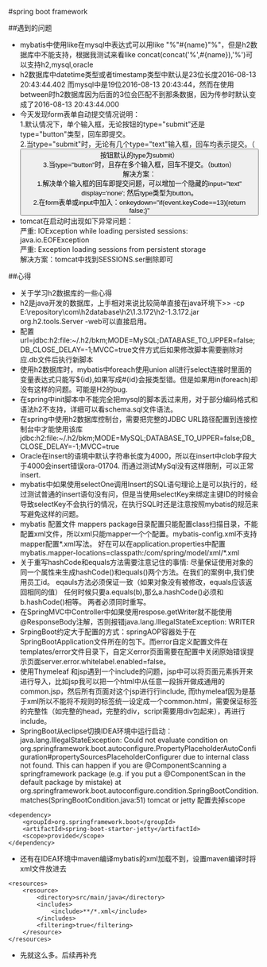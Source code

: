 #spring boot framework

##遇到的问题
* mybatis中使用like在mysql中表达式可以用like "%"#{name}"%"，但是h2数据库中不能支持，根据我测试来看like concat(concat('%',#{name}),'%')可以支持h2,mysql,oracle
* h2数据库中datetime类型或者timestamp类型中默认是23位长度2016-08-13 20:43:44.402 而mysql中是19位2016-08-13 20:43:44，然而在使用between时h2数据库因为后面的3位会匹配不到那条数据，因为传参时默认变成了2016-08-13 20:43:44.000
* 今天发现form表单自动提交情况说明：  <br/>
	1.默认情况下，单个输入框，无论按钮的type="submit"还是type="button"类型，回车即提交。   <br/>
	2.当type="submit"时，无论有几个type="text"输入框，回车均表示提交。（<button>按钮默认的type为submit）   <br/>
    3.当type="button"时，且存在多个输入框，回车不提交。（button） <br/>
    解决方案： <br/>
	1.解决单个输入框的回车即提交问题，可以增加一个隐藏的input="text" display='none'; 然后type类型为button。 <br/>
 	2.在form表单或input中加入：onkeydown="if(event.keyCode==13){return false;}" <br/>
* tomcat在启动时出现如下异常问题： <br/>
        严重: IOException while loading persisted sessions: java.io.EOFException <br/>
        严重: Exception loading sessions from persistent storage <br/>
    解决方案：tomcat中找到SESSIONS.ser删除即可 <br/>

##心得
* 关于学习h2数据库的一些心得
* h2是java开发的数据库，上手相对来说比较简单直接在java环境下>> -cp E:\repository\com\h2database\h2\1.3.172\h2-1.3.172.jar org.h2.tools.Server -web可以直接启用。
* 配置url=jdbc:h2:file:~/.h2/bkm;MODE=MySQL;DATABASE_TO_UPPER=false;DB_CLOSE_DELAY=-1;MVCC=true文件方式后如果修改脚本需要删除对应.db文件后执行新脚本
* 使用h2数据库时，mybatis中foreach使用union all进行select连接时里面的变量表达式只能写${id},如果写成#{id}会报类型错。但是如果用in(foreach)却没有这样的问题。可能是H2的bug.
* 在spring中init脚本中不能完全把mysql的脚本丢过来用，对于部分编码格式和语法h2不支持，详细可以看schema.sql文件语法。
* 在spring中使用h2数据库控制台，需要把完整的JDBC URL路径配置到连接控制台中才能使用该库jdbc:h2:file:~/.h2/bkm;MODE=MySQL;DATABASE_TO_UPPER=false;DB_CLOSE_DELAY=-1;MVCC=true
* Oracle在insert的语境中默认字符串长度为4000，所以在insert中clob字段大于4000会insert错误ora-01704. 而通过测试MySql没有这样限制，可以正常insert.
* mybatis中如果使用selectOne调用Insert的SQL语句理论上是可以执行的，经过测试普通的insert语句没有问，但是当使用selectKey来绑定主键ID的时候会导致selectKey不会执行的情况，在执行SQL时还是注意按照mybatis的规范来写避免这样的问题。
* mybatis 配置文件 mappers package目录配置只能配置class扫描目录，不能配置xml文件，所以xml只能mapper一个个配置。mybatis-config.xml不支持mapper配置*.xml写法。
好在可以在application.properties中配置mybatis.mapper-locations=classpath:/com/spring/model/xml/*.xml
* 关于重写hashCode和equals方法需要注意记住的事情:
尽量保证使用对象的同一个属性来生成hashCode()和equals()两个方法。在我们的案例中,我们使用员工id。
eqauls方法必须保证一致（如果对象没有被修改，equals应该返回相同的值）
任何时候只要a.equals(b),那么a.hashCode()必须和b.hashCode()相等。
两者必须同时重写。
* 在SpringMVC中Controller中如果使用respose.getWriter就不能使用@ResponseBody注解，否则报错java.lang.IllegalStateException: WRITER
* SrpingBoot约定大于配置的方式：springAOP容器处于在SpringBootApplication文件所在的包下。而error自定义配置文件在templates/error文件目录下，自定义error页面需要在配置中关闭原始错误提示页面server.error.whitelabel.enabled=false。
* 使用Thymeleaf 和jsp遇到一个include的问题，jsp中可以将页面元素拆开来进行导入，比如jsp我可以把一个html中从任意一段拆开做成通用的common.jsp，然后所有页面对这个jsp进行行include, 而thymeleaf因为是基于xml所以不能将不规则的标签统一设定成一个common.html，需要保证标签的完整性（如完整的head，完整的div，script需要用div包起来），再进行include。
* SpringBoot从eclipse切换IDEA环境中运行启动： java.lang.IllegalStateException: Could not evaluate condition on org.springframework.boot.autoconfigure.PropertyPlaceholderAutoConfiguration#propertySourcesPlaceholderConfigurer due to internal class not found. This can happen if you are @ComponentScanning a springframework package (e.g. if you put a @ComponentScan in the default package by mistake)
    at org.springframework.boot.autoconfigure.condition.SpringBootCondition.matches(SpringBootCondition.java:51)
tomcat or jetty 配置去掉scope
```
<dependency>
    <groupId>org.springframework.boot</groupId>
    <artifactId>spring-boot-starter-jetty</artifactId>
    <scope>provided</scope>
</dependency>
```
* 还有在IDEA环境中maven编译mybatis的xml加载不到，设置maven编译时将xml文件放进去
```
<resources>
	<resource>
		<directory>src/main/java</directory>
		<includes>
			<include>**/*.xml</include>
		</includes>
		<filtering>true</filtering>
	</resource>
</resources>
```
* 先就这么多。后续再补充
